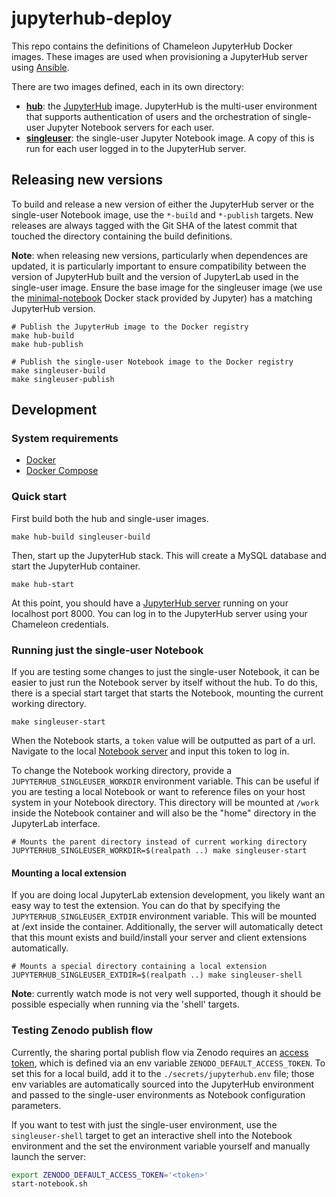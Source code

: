 # jupyterhub-deploy

This repo contains the definitions of Chameleon JupyterHub Docker images. These images are used when provisioning a JupyterHub server using [Ansible](https://github.com/ChameleonCloud/ansible-playbooks/tree/master/roles/jupyterhub).

There are two images defined, each in its own directory:

  - **[hub](./hub)**: the [JupyterHub](https://jupyter.org/hub) image. JupyterHub is the multi-user environment that supports authentication of users and the orchestration of single-user Jupyter Notebook servers for each user.
  - **[singleuser](./singleuser)**: the single-user Jupyter Notebook image. A copy of this is run for each user logged in to the JupyterHub server.

## Releasing new versions

To build and release a new version of either the JupyterHub server or the single-user Notebook image, use the `*-build` and `*-publish` targets. New releases are always tagged with the Git SHA of the latest commit that touched the directory containing the build definitions.

**Note**: when releasing new versions, particularly when dependences are updated, it is particularly important to ensure compatibility between the version of JupyterHub built and the version of JupyterLab used in the single-user image. Ensure the base image for the singleuser image (we use the [minimal-notebook](https://github.com/jupyter/docker-stacks/tree/master/minimal-notebook) Docker stack provided by Jupyter) has a matching JupyterHub version.

```
# Publish the JupyterHub image to the Docker registry
make hub-build
make hub-publish

# Publish the single-user Notebook image to the Docker registry
make singleuser-build
make singleuser-publish
```

## Development

### System requirements

  - [Docker](https://docs.docker.com/install/)
  - [Docker Compose](https://docs.docker.com/compose/install/)

### Quick start

First build both the hub and single-user images.

```
make hub-build singleuser-build
```

Then, start up the JupyterHub stack. This will create a MySQL database and start the JupyterHub container.

```
make hub-start
```

At this point, you should have a [JupyterHub server](http://localhost:8000) running on your localhost port 8000. You can log in to the JupyterHub server using your Chameleon credentials.

### Running just the single-user Notebook

If you are testing some changes to just the single-user Notebook, it can be easier to just run the Notebook server by itself without the hub. To do this, there is a special start target that starts the Notebook, mounting the current working directory.

```
make singleuser-start
```

When the Notebook starts, a `token` value will be outputted as part of a url. Navigate to the local [Notebook server](http://localhost:8888) and input this token to log in.

To change the Notebook working directory, provide a `JUPYTERHUB_SINGLEUSER_WORKDIR` environment variable. This can be useful if you are testing a local Notebook or want to reference files on your host system in your Notebook directory. This directory will be mounted at `/work` inside the Notebook container and will also be the "home" directory in the JupyterLab interface.

```
# Mounts the parent directory instead of current working directory
JUPYTERHUB_SINGLEUSER_WORKDIR=$(realpath ..) make singleuser-start
```

#### Mounting a local extension

If you are doing local JupyterLab extension development, you likely want an easy way to test the extension. You can do that by specifying the `JUPYTERHUB_SINGLEUSER_EXTDIR` environment variable. This will be mounted at /ext inside the container. Additionally, the server will automatically detect that this mount exists and build/install your server and client extensions automatically.

```
# Mounts a special directory containing a local extension
JUPYTERHUB_SINGLEUSER_EXTDIR=$(realpath ..) make singleuser-shell
```

**Note**: currently watch mode is not very well supported, though it should be possible especially when running via the 'shell' targets.

### Testing Zenodo publish flow

Currently, the sharing portal publish flow via Zenodo requires an [access token](https://developers.zenodo.org/#creating-a-personal-access-token), which is defined via an env variable `ZENODO_DEFAULT_ACCESS_TOKEN`. To set this for a local build, add it to the `./secrets/jupyterhub.env` file; those env variables are automatically sourced into the JupyterHub environment and passed to the single-user environments as Notebook configuration parameters.

If you want to test with just the single-user environment, use the `singleuser-shell` target to get an interactive shell into the Notebook environment and the set the environment variable yourself and manually launch the server:

```bash
export ZENODO_DEFAULT_ACCESS_TOKEN='<token>'
start-notebook.sh
```
